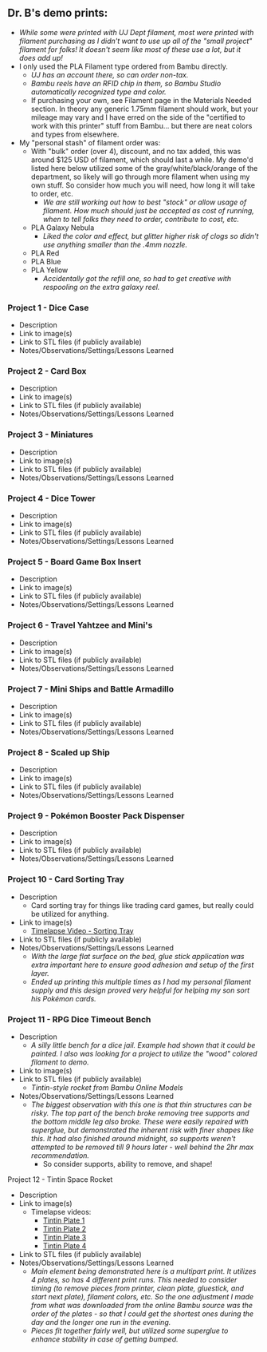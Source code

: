 ## Dr. B's demo prints:
* *While some were printed with UJ Dept filament, most were printed with filament purchasing as I didn't want to use up all of the "small project" filament for folks! It doesn't seem like most of these use a lot, but it does add up!*
* I only used the PLA Filament type ordered from Bambu directly.
	* *UJ has an account there, so can order non-tax.*
	* *Bambu reels have an RFID chip in them, so Bambu Studio automatically recognized type and color.*
	* If purchasing your own, see Filament page in the Materials Needed section. In theory any generic 1.75mm filament should work, but your mileage may vary and I have erred on the side of the "certified to work with this printer" stuff from Bambu... but there are neat colors and types from elsewhere.
* My "personal stash" of filament order was:
	* With "bulk" order (over 4), discount, and no tax added, this was around $125 USD of filament, which should last a while. My demo'd listed here below utilized some of the gray/white/black/orange of the department, so likely will go through more filament when using my own stuff. So consider how much you will need, how long it will take to order, etc.
		* *We are still working out how to best "stock" or allow usage of filament. How much should just be accepted as cost of running, when to tell folks they need to order, contribute to cost, etc.*
	* PLA Galaxy Nebula
		* *Liked the color and effect, but glitter higher risk of clogs so didn't use anything smaller than the .4mm nozzle.*
	* PLA Red
	* PLA Blue
	* PLA Yellow
		* *Accidentally got the refill one, so had to get creative with respooling on the extra galaxy reel.*

### Project 1 - Dice Case
- Description
- Link to image(s)
- Link to STL files (if publicly available)
- Notes/Observations/Settings/Lessons Learned

### Project 2 - Card Box
- Description
- Link to image(s)
- Link to STL files (if publicly available)
- Notes/Observations/Settings/Lessons Learned

### Project 3 - Miniatures
- Description
- Link to image(s)
- Link to STL files (if publicly available)
- Notes/Observations/Settings/Lessons Learned

### Project 4 - Dice Tower
- Description
- Link to image(s)
- Link to STL files (if publicly available)
- Notes/Observations/Settings/Lessons Learned

### Project 5 - Board Game Box Insert
- Description
- Link to image(s)
- Link to STL files (if publicly available)
- Notes/Observations/Settings/Lessons Learned

### Project 6 - Travel Yahtzee and Mini's
- Description
- Link to image(s)
- Link to STL files (if publicly available)
- Notes/Observations/Settings/Lessons Learned

### Project 7 - Mini Ships and Battle Armadillo
- Description
- Link to image(s)
- Link to STL files (if publicly available)
- Notes/Observations/Settings/Lessons Learned

### Project 8 - Scaled up Ship
- Description
- Link to image(s)
- Link to STL files (if publicly available)
- Notes/Observations/Settings/Lessons Learned

### Project 9 - Pokémon Booster Pack Dispenser
- Description
- Link to image(s)
- Link to STL files (if publicly available)
- Notes/Observations/Settings/Lessons Learned

### Project 10 - Card Sorting Tray
- Description
	- Card sorting tray for things like trading card games, but really could be utilized for anything.
- Link to image(s)
	- [Timelapse Video - Sorting Tray](https://www.youtube.com/watch?v=JjITzpzCN8Q)
- Link to STL files (if publicly available)
- Notes/Observations/Settings/Lessons Learned
	- *With the large flat surface on the bed, glue stick application was extra important here to ensure good adhesion and setup of the first layer.*
	- *Ended up printing this multiple times as I had my personal filament supply and this design proved very helpful for helping my son sort his Pokémon cards.*

### Project 11 - RPG Dice Timeout Bench
- Description
	- *A silly little bench for a dice jail. Example had shown that it could be painted. I also was looking for a project to utilize the "wood" colored filament to demo.*
- Link to image(s)
- Link to STL files (if publicly available)
	- *Tintin-style rocket from Bambu Online Models*
- Notes/Observations/Settings/Lessons Learned
	- *The biggest observation with this one is that thin structures can be risky. The top part of the bench broke removing tree supports and the bottom middle leg also broke. These were easily repaired with superglue, but demonstrated the inherent risk with finer shapes like this. It had also finished around midnight, so supports weren't attempted to be removed till 9 hours later - well behind the 2hr max recommendation.*
		- So consider supports, ability to remove, and shape!

Project 12 - Tintin Space Rocket
- Description
- Link to image(s)
	- Timelapse videos:
		- [Tintin Plate 1](https://www.youtube.com/watch?v=LTSitmIzhuM)
		- [Tintin Plate 2](https://www.youtube.com/watch?v=QmyEBkj78AI)
		- [Tintin Plate 3](https://www.youtube.com/watch?v=x7-FncHiu48)
		- [Tintin Plate 4](https://www.youtube.com/watch?v=kdaTY164hVU)
- Link to STL files (if publicly available)
- Notes/Observations/Settings/Lessons Learned
	- *Main element being demonstrated here is a multipart print. It utilizes 4 plates, so has 4 different print runs. This needed to consider timing (to remove pieces from printer, clean plate, gluestick, and start next plate), filament colors, etc. So the one adjustment I made from what was downloaded from the online Bambu source was the order of the plates - so that I could get the shortest ones during the day and the longer one run in the evening.*
	- *Pieces fit together fairly well, but utilized some superglue to enhance stability in case of getting bumped.*